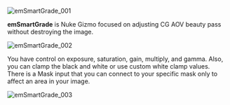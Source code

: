 ![emSmartGrade_001](https://github.com/user-attachments/assets/c8d7c172-3d07-4a7f-98ec-9ab166102205)

**emSmartGrade** is Nuke Gizmo focused on adjusting CG AOV beauty pass without destroying the image.

![emSmartGrade_002](https://github.com/user-attachments/assets/87d2f135-f000-4d08-ac81-fd170443a384)

You have control on exposure, saturation, gain, multiply, and gamma. Also, you can clamp the black and white or use custom white clamp values. There is a Mask input that you can connect to your specific mask only to affect an area in your image.

![emSmartGrade_003](https://github.com/user-attachments/assets/6da99e67-b36f-47bd-b42f-345e96d061aa)
